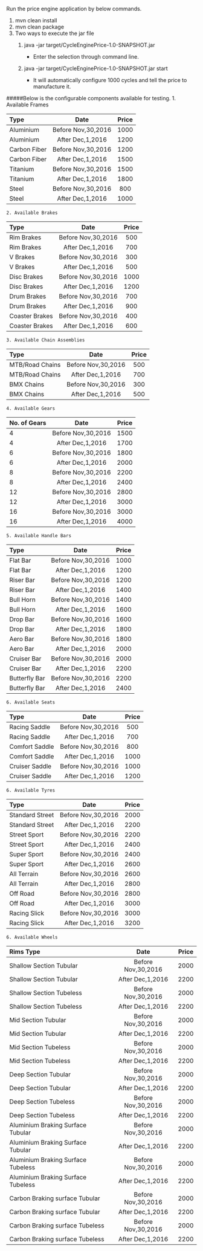 Run the price engine application by below commands.

1. mvn clean install
2. mvn clean package
3. Two ways to execute the jar file 
    1. java -jar target/CycleEnginePrice-1.0-SNAPSHOT.jar 
        - Enter the selection through command line.
    
    2. java -jar target/CycleEnginePrice-1.0-SNAPSHOT.jar start
        - It will automatically configure 1000 cycles and tell the price to manufacture it.
        
#####Below is the configurable components available for testing.
    1. Available Frames

|    Type       |     Date            |      Price      |
| :---          |    :----:           |     :---:       |
| Aluminium     | Before Nov,30,2016  |       1000      |
| Aluminium     | After Dec,1,2016    |       1200      |
| Carbon Fiber  | Before Nov,30,2016  |       1200      |
| Carbon Fiber  | After Dec,1,2016    |       1500      |
| Titanium      | Before Nov,30,2016  |       1500      |
| Titanium      | After Dec,1,2016    |       1800      |
| Steel         | Before Nov,30,2016  |       800       |
| Steel         | After Dec,1,2016    |       1000      |

    2. Available Brakes

|    Type       |     Date            |      Price      |
| :---          |    :----:           |     :---:       |
| Rim Brakes    | Before Nov,30,2016  |       500       |
| Rim Brakes    | After Dec,1,2016    |       700       |
| V Brakes      | Before Nov,30,2016  |       300       |
| V Brakes      | After Dec,1,2016    |       500       |
| Disc Brakes   | Before Nov,30,2016  |       1000      |
| Disc Brakes   | After Dec,1,2016    |       1200      |
| Drum Brakes   | Before Nov,30,2016  |       700       |
| Drum Brakes   | After Dec,1,2016    |       900       |
| Coaster Brakes| Before Nov,30,2016  |       400       |
| Coaster Brakes| After Dec,1,2016    |       600       |

    3. Available Chain Assemblies

|    Type                   |     Date            |      Price      |
| :---                      |    :----:           |     :---:       |
| MTB/Road Chains           | Before Nov,30,2016  |       500       |
| MTB/Road Chains           | After Dec,1,2016    |       700       |
| BMX Chains                | Before Nov,30,2016  |       300       |
| BMX Chains                | After Dec,1,2016    |       500       |

    4. Available Gears

|    No. of Gears           |     Date            |      Price       |
| :---                      |    :----:           |     :---:        |
| 4                         | Before Nov,30,2016  |       1500       |
| 4                         | After Dec,1,2016    |       1700       |
| 6                         | Before Nov,30,2016  |       1800       |
| 6                         | After Dec,1,2016    |       2000       |
| 8                         | Before Nov,30,2016  |       2200       |
| 8                         | After Dec,1,2016    |       2400       |
| 12                        | Before Nov,30,2016  |       2800       |
| 12                        | After Dec,1,2016    |       3000       |
| 16                        | Before Nov,30,2016  |       3000       |
| 16                        | After Dec,1,2016    |       4000       |


    5. Available Handle Bars

|    Type                   |     Date            |      Price       |
| :---                      |    :----:           |     :---:        |
| Flat Bar                  | Before Nov,30,2016  |       1000       |
| Flat Bar                  | After Dec,1,2016    |       1200       |
| Riser Bar                 | Before Nov,30,2016  |       1200       |
| Riser Bar                 | After Dec,1,2016    |       1400       |
| Bull Horn                 | Before Nov,30,2016  |       1400       |
| Bull Horn                 | After Dec,1,2016    |       1600       |
| Drop Bar                  | Before Nov,30,2016  |       1600       |
| Drop Bar                  | After Dec,1,2016    |       1800       |
| Aero Bar                  | Before Nov,30,2016  |       1800       |
| Aero Bar                  | After Dec,1,2016    |       2000       |
| Cruiser Bar               | Before Nov,30,2016  |       2000       |
| Cruiser Bar               | After Dec,1,2016    |       2200       |
| Butterfly Bar             | Before Nov,30,2016  |       2200       |
| Butterfly Bar             | After Dec,1,2016    |       2400       |


    6. Available Seats

|    Type                   |     Date            |      Price       |
| :---                      |    :----:           |     :---:        |
| Racing Saddle             | Before Nov,30,2016  |       500        |
| Racing Saddle             | After Dec,1,2016    |       700        |
| Comfort Saddle            | Before Nov,30,2016  |       800        |
| Comfort Saddle            | After Dec,1,2016    |       1000       |
| Cruiser Saddle            | Before Nov,30,2016  |       1000       |
| Cruiser Saddle            | After Dec,1,2016    |       1200       |

    6. Available Tyres

|    Type                   |     Date            |      Price       |
| :---                      |    :----:           |     :---:        |
| Standard Street           | Before Nov,30,2016  |       2000       |
| Standard Street           | After Dec,1,2016    |       2200       |
| Street Sport              | Before Nov,30,2016  |       2200       |
| Street Sport              | After Dec,1,2016    |       2400       |
| Super Sport               | Before Nov,30,2016  |       2400       |
| Super Sport               | After Dec,1,2016    |       2600       |
| All Terrain               | Before Nov,30,2016  |       2600       |
| All Terrain               | After Dec,1,2016    |       2800       |
| Off Road                  | Before Nov,30,2016  |       2800       |
| Off Road                  | After Dec,1,2016    |       3000       |
| Racing Slick              | Before Nov,30,2016  |       3000       |
| Racing Slick              | After Dec,1,2016    |       3200       |

    6. Available Wheels

|    Rims Type              |     Date            |      Price       |
| :---                      |    :----:           |     :---:        |
| Shallow Section Tubular   | Before Nov,30,2016  |       2000       |
| Shallow Section Tubular   | After Dec,1,2016    |       2200       |
| Shallow Section Tubeless  | Before Nov,30,2016  |       2000       |
| Shallow Section Tubeless  | After Dec,1,2016    |       2200       |
| Mid Section Tubular       | Before Nov,30,2016  |       2000       |
| Mid Section Tubular       | After Dec,1,2016    |       2200       |
| Mid Section Tubeless      | Before Nov,30,2016  |       2000       |
| Mid Section Tubeless      | After Dec,1,2016    |       2200       |
| Deep Section Tubular      | Before Nov,30,2016  |       2000       |
| Deep Section Tubular      | After Dec,1,2016    |       2200       |
| Deep Section Tubeless     | Before Nov,30,2016  |       2000       |
| Deep Section Tubeless     | After Dec,1,2016    |       2200       |
| Aluminium Braking Surface Tubular | Before Nov,30,2016  |       2000       |
| Aluminium Braking Surface Tubular   | After Dec,1,2016    |       2200       |
| Aluminium Braking Surface Tubeless  | Before Nov,30,2016  |       2000       |
| Aluminium Braking Surface Tubeless  | After Dec,1,2016    |       2200       |
| Carbon Braking surface Tubular   | Before Nov,30,2016  |       2000       |
| Carbon Braking surface Tubular   | After Dec,1,2016    |       2200       |
| Carbon Braking surface Tubeless  | Before Nov,30,2016  |       2000       |
| Carbon Braking surface Tubeless  | After Dec,1,2016    |       2200       |
